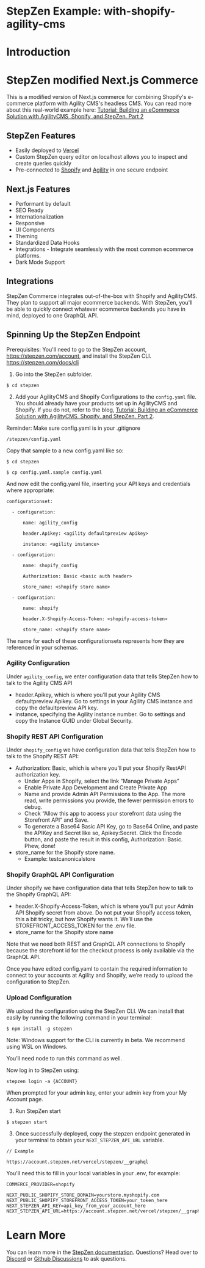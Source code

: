 # StepZen Example: with-shopify-agility-cms

# Introduction

# StepZen modified Next.js Commerce

This is a modified version of Next.js commerce for combining Shopify's e-commerce platform with Agility CMS's headless CMS. You can read more about this real-world example here: [Tutorial: Building an eCommerce Solution with AgilityCMS, Shopify, and StepZen. Part 2](https://agilitycms.com/resources/posts/tutorial-building-an-ecommerce-solution-with-agilitycms-shopify-and-stepzen)

## StepZen Features

- Easily deployed to [Vercel](https://vercel.com/)
- Custom StepZen query editor on localhost allows you to inspect and create queries quickly
- Pre-connected to [Shopify](https://www.shopify.com/) and [Agility](https://agilitycms.com/) in one secure endpoint

## Next.js Features

- Performant by default
- SEO Ready
- Internationalization
- Responsive
- UI Components
- Theming
- Standardized Data Hooks
- Integrations - Integrate seamlessly with the most common ecommerce platforms.
- Dark Mode Support

## Integrations

StepZen Commerce integrates out-of-the-box with Shopify and AgilityCMS. They plan to support all major ecommerce backends. With StepZen, you'll be able to quickly connect whatever ecommerce backends you have in mind, deployed to one GraphQL API.

## Spinning Up the StepZen Endpoint

Prerequisites:
You'll need to go to the StepZen account, https://stepzen.com/account, and install the StepZen CLI. https://stepzen.com/docs/cli

1. Go into the StepZen subfolder.

```
$ cd stepzen
```

2. Add your AgilityCMS and Shopify Configurations to the `config.yaml` file. You should already have your products set up in AgilityCMS and Shopify. If you do not, refer to the blog, [Tutorial: Building an eCommerce Solution with AgilityCMS, Shopify, and StepZen. Part 2](https://agilitycms.com/resources/posts/tutorial-building-an-ecommerce-solution-with-agilitycms-shopify-and-stepzen).

Reminder: Make sure config.yaml is in your .gitignore

```
/stepzen/config.yaml
```

Copy that sample to a new config.yaml like so:

```
$ cd stepzen

$ cp config.yaml.sample config.yaml
```

And now edit the config.yaml file, inserting your API keys and credentials where appropriate:

```
configurationset:

  - configuration:

      name: agility_config

      header.Apikey: <agility defaultpreview Apikey>

      instance: <agility instance>

  - configuration:

      name: shopify_config

      Authorization: Basic <basic auth header>

      store_name: <shopify store name>

  - configuration:

      name: shopify

      header.X-Shopify-Access-Token: <shopify-access-token>

      store_name: <shopify store name>
```

The name for each of these configurationsets represents how they are referenced in your schemas.

### Agility Configuration

Under `agility_config`, we enter configuration data that tells StepZen how to talk to the Agility CMS API

- header.Apikey, which is where you’ll put your Agility CMS defaultpreview Apikey. Go to settings in your Agility CMS instance and copy the defaultpreview API key.
- instance, specifying the Agility instance number. Go to settings and copy the Instance GUID under Global Security.

### Shopify REST API Configuration

Under `shopify_config` we have configuration data that tells StepZen how to talk to the Shopify REST API:

- Authorization: Basic, which is where you’ll put your Shopify RestAPI authorization key.
  - Under Apps in Shopify, select the link “Manage Private Apps”
  - Enable Private App Development and Create Private App
  - Name and provide Admin API Permissions to the App. The more read, write permissions you provide, the fewer permission errors to debug.
  - Check “Allow this app to access your storefront data using the Storefront API” and Save.
  - To generate a Base64 Basic API Key, go to Base64 Online, and paste the APIKey and Secret like so, Apikey:Secret. Click the Encode button, and paste the result in this config, Authorization: Basic. Phew, done!
- store_name for the Shopify store name.
  - Example: testcanonicalstore

### Shopify GraphQL API Configuration

Under shopify we have configuration data that tells StepZen how to talk to the Shopify GraphQL API:

- header.X-Shopify-Access-Token, which is where you’ll put your Admin API Shopify secret from above. Do not put your Shopify access token, this a bit tricky, but how Shopify wants it. We’ll use the STOREFRONT_ACCESS_TOKEN for the .env file.
- store_name for the Shopify store name

Note that we need both REST and GraphQL API connections to Shopify because the storefront id for the checkout process is only available via the GraphQL API.

Once you have edited config.yaml to contain the required information to connect to your accounts at Agility and Shopify, we’re ready to upload the configuration to StepZen.

### Upload Configuration

We upload the configuration using the StepZen CLI. We can install that easily by running the following command in your terminal:

```
$ npm install -g stepzen
```

Note: Windows support for the CLI is currently in beta. We recommend using WSL on Windows.

You’ll need node to run this command as well.

Now log in to StepZen using:

```
stepzen login -a {ACCOUNT}
```

When prompted for your admin key, enter your admin key from your My Account page.

3. Run StepZen start

```
$ stepzen start
```

3. Once successfully deployed, copy the stepzen endpoint generated in your terminal to obtain your `NEXT_STEPZEN_API_URL` variable.

```
// Example

https://account.stepzen.net/vercel/stepzen/__graphql
```

You'll need this to fill in your local variables in your .env, for example:

```
COMMERCE_PROVIDER=shopify

NEXT_PUBLIC_SHOPIFY_STORE_DOMAIN=yourstore.myshopify.com
NEXT_PUBLIC_SHOPIFY_STOREFRONT_ACCESS_TOKEN=your_token_here
NEXT_STEPZEN_API_KEY=api_key_from_your_account_here
NEXT_STEPZEN_API_URL=https://account.stepzen.net/vercel/stepzen/__graphql
```

# Learn More

You can learn more in the [StepZen documentation](https://stepzen.com/docs). Questions? Head over to [Discord](https://discord.com/invite/9k2VdPn2FR) or [Github Discussions](https://github.com/stepzen-dev/examples/discussions) to ask questions.
